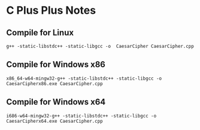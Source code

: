# C Plus Plus Notes

## Compile for Linux
```
g++ -static-libstdc++ -static-libgcc -o  CaesarCipher CaesarCipher.cpp 
```
## Compile for Windows x86
```
x86_64-w64-mingw32-g++ -static-libstdc++ -static-libgcc -o CaesarCipherx86.exe CaesarCipher.cpp
```
## Compile for Windows x64
```
i686-w64-mingw32-g++ -static-libstdc++ -static-libgcc -o CaesarCipherx64.exe CaesarCipher.cpp
```
